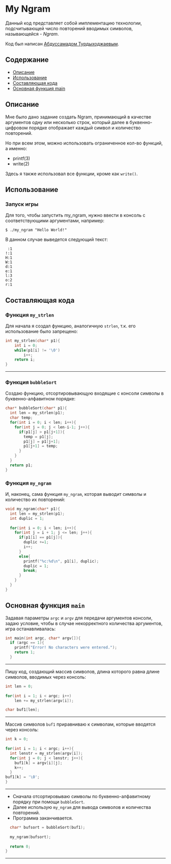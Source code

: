 # My Ngram
Данный код представляет собой имплементацию технологии, подсчитывающей число повторений вводимых символов, называющейся - *Ngram*.

Код был написан [Абдуссамадом Турдыходжаевым](https://github.com/Abuuu2007).

## Содержание
* [Описание](#описание)
* [Использование](#использование)
* [Составляющая кода](#составляющая-кода)
* [Основная функция main](#основная-функция-main)
## Описание
Мне было дано задание создать Ngram, принимающий в качестве аргументов одну или несколько строк, который далее в буквенно-цифровом порядке отображает каждый символ и количество повторений.

Но при всем этом, можно использовать ограниченное кол-во функций, а именно:

* printf(3)
* write(2)

Здесь я также использовал все функции, кроме как `write()`.

## Использование
### Запуск игры
Для того, чтобы запустить my_ngram, нужно ввести в консоль с соответствующими аргументами, например:
```
$ ./my_ngram "Hello World!"
```
В данном случае выведется следующий текст:
```
 :1
!:1
H:1
W:1
d:1
e:1
l:3
o:2
r:1
```
## Составляющая кода
### Функция `my_strlen`
Для начала я создал функцию, аналогичную `strlen`, т.к. его использование было запрещено:
```c
int my_strlen(char* p1){
    int i = 0;
    while(p1[i] != '\0')
        i++;
    return i;
}
```
---
### Функция `bubbleSort`
Создаю функцию, отсортировывающую входящие с консоли символы в буквенно-алфавитном порядке:
```c
char* bubbleSort(char* p1){
  int len = my_strlen(p1);
  char temp;
  for(int i = 0; i < len; i++){
    for(int j = 0; j < len-i-1; j++){
      if(p1[j] > p1[j+1]){
        temp = p1[j];
        p1[j] = p1[j+1];
        p1[j+1] = temp;
      }
    }
  }
  return p1;
}
```
### Функция `my_ngram`
И, наконец, сама функция `my_ngram`, которая выводит символы и количество их повторений:
```c
void my_ngram(char* p1){
  int len = my_strlen(p1);
  int duplic = 1;
  
  for(int i = 0; i < len; i++){
    for(int j = i + 1; j <= len; j++){ 
      if(p1[i] == p1[j]){
        duplic +=1;
        i++;
      }
      else{
        printf("%c:%d\n", p1[i], duplic);
        duplic = 1;
        break;
      }
    }
  }
}
```
## Основная функция `main`
Задавая параметры `argc` и `argv` для передачи аргументов консоли, задаю условие, чтобы в случае некорректного количества аргументов, игра останавливалась:
```c
int main(int argc, char* argv[]){
  if (argc == 1){
    printf("Error! No characters were entered.");
    return 1;
  }
```
---
Пишу код, создающий массив символов, длина которого равна длине символов, вводимых через консоль:
```c
int len = 0;
	
for(int i = 1; i < argc; i++)
	len += my_strlen(argv[i]);

char buf1[len];
```
---
Массив символов `buf1` приравниваю к символам, которые вводятся через консоль: 
```c
int k = 0;
  
for(int i = 1; i < argc; i++){
  int lenstr = my_strlen(argv[i]);
  for(int j = 0; j < lenstr; j++){
    buf1[k] = argv[i][j];
    k++;
  }
buf1[k] = '\0';
}
```
---
* Сначала отсортировываю символы по буквенно-алфавитному порядку при помощи `bubbleSort`.
* Далее использую `my_ngram` для вывода символов и количества повторений.
* Программа заканчивается.
```c
  char* bufsort = bubbleSort(buf1);
  
  my_ngram(bufsort);
    
  return 0;
}
```
---